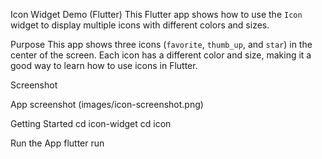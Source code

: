 Icon Widget Demo (Flutter)
This Flutter app shows how to use the `Icon` widget to display multiple icons with different colors and sizes.

Purpose
This app shows three icons (`favorite`, `thumb_up`, and `star`) in the center of the screen. Each icon has a different color and size, making it a good way to learn how to use icons in Flutter.

Screenshot

App screenshot
(images/icon-screenshot.png)


Getting Started
cd icon-widget
cd icon

Run the App
flutter run

